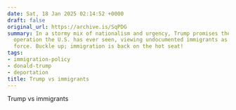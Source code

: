 ```yaml
---
date: Sat, 18 Jan 2025 02:14:52 +0000
draft: false
original_url: https://archive.is/SqPDG
summary: In a stormy mix of nationalism and urgency, Trump promises the largest deportation
  operation the U.S. has ever seen, viewing undocumented immigrants as an invading
  force. Buckle up; immigration is back on the hot seat!
tags:
- immigration-policy
- donald-trump
- deportation
title: Trump vs immigrants
---
```


Trump vs immigrants